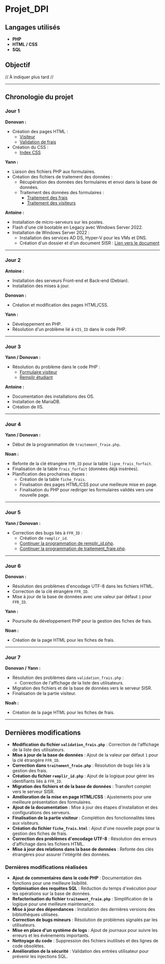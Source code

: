# Projet_DPI

## Langages utilisés

- **PHP**
- **HTML / CSS**
- **SQL**

## Objectif

// À indiquer plus tard //

---

## Chronologie du projet

### Jour 1

**Donovan :**

- Création des pages HTML :
  - [Visiteur](https://github.com/Skream20/Projet_DPI/blob/main/page_web/web/Visiteur.html)
  - [Validation de frais](https://github.com/Skream20/Projet_DPI/blob/main/page_web/web/validation_frais.html)
- Création du CSS :
  - [Index CSS](https://github.com/Skream20/Projet_DPI/blob/main/page_web/web/index.css)

**Yann :**

- Liaison des fichiers PHP aux formulaires.
- Création des fichiers de traitement des données :
  - Récupération des données des formulaires et envoi dans la base de données.
  - Traitement des données des formulaires :
    - [Traitement des frais](https://github.com/Skream20/Projet_DPI/blob/main/page_web/web/traitement_fraie.php)
    - [Traitement des visiteurs](https://github.com/Skream20/Projet_DPI/blob/main/page_web/web/formulaire_visiteur.php)

**Antoine :**

- Installation de micro-serveurs sur les postes.
- Flash d'une clé bootable en Legacy avec Windows Server 2022.
- Installation de Windows Server 2022 :
  - Installation des services AD DS, Hyper-V pour les VMs et DNS.
  - Création d'un dossier et d'un document SISR : [Lien vers le document](https://estran.sharepoint.com/:w:/r/sites/DigitalPulseInnovation/_layouts/15/doc2.aspx?action=edit&sourcedoc=%7B40aa7ea0-d7e7-40cf-9547-585a7328d33d%7D&wdOrigin=TEAMS-WEB.teamsSdk.openFilePreview&wdExp=TEAMS-CONTROL&web=1)

---

### Jour 2

**Antoine :**

- Installation des serveurs Front-end et Back-end (Debian).
- Installation des mises à jour.

**Donovan :**

- Création et modification des pages HTML/CSS.

**Yann :**

- Développement en PHP.
- Résolution d'un problème lié à `VIS_ID` dans le code PHP.

---

### Jour 3

**Yann / Donovan :**

- Résolution du problème dans le code PHP :
  - [Formulaire visiteur](https://github.com/Skream20/Projet_DPI/blob/main/page_web/web/formulaire_visiteur.php)
  - [Remplir étudiant](https://github.com/Skream20/Projet_DPI/blob/main/page_web/web/remplirEtudiant.php)

**Antoine :**

- Documentation des installations des OS.
- Installation de MariaDB.
- Création de IIS.

---

### Jour 4

**Yann / Donovan :**

- Début de la programmation de `traitement_fraie.php`.

**Noan :**

- Refonte de la clé étrangère `FFR_ID` pour la table `ligne_frais_forfait`.
- Finalisation de la table `frais_forfait` (données déjà insérées).
- Planification des prochaines étapes :
  - Création de la table `fiche_frais`.
  - Finalisation des pages HTML/CSS pour une meilleure mise en page.
  - Finalisation du PHP pour rediriger les formulaires validés vers une nouvelle page.

---

### Jour 5

**Yann / Donovan :**

- Correction des bugs liés à `FFR_ID` :
  - Création de `remplir_id`.
  - [Continuer la programmation de remplir_id.php](https://github.com/Skream20/Projet_DPI/blob/main/page_web/web/remplir_id.php).
  - [Continuer la programmation de traitement_fraie.php](https://github.com/Skream20/Projet_DPI/blob/main/page_web/web/traitement_fraie.php).

---

### Jour 6

**Donovan :**

- Résolution des problèmes d'encodage UTF-8 dans les fichiers HTML.
- Correction de la clé étrangère `FFR_ID`.
- Mise à jour de la base de données avec une valeur par défaut `1` pour `FFR_ID`.

**Yann :**

- Poursuite du développement PHP pour la gestion des fiches de frais.

**Noan :**

- Création de la page HTML pour les fiches de frais.

---

### Jour 7

**Donovan / Yann :**

- Résolution des problèmes dans `validation_frais.php` :
  - Correction de l'affichage de la liste des utilisateurs.
- Migration des fichiers et de la base de données vers le serveur SISR.
- Finalisation de la partie visiteur.

**Noah :**

- Création de la page HTML pour les fiches de frais.

---

## Dernières modifications

- **Modification du fichier `validation_frais.php`** : Correction de l'affichage de la liste des utilisateurs.
- **Mise à jour de la base de données** : Ajout de la valeur par défaut `1` pour la clé étrangère `FFR_ID`.
- **Correction dans `traitement_fraie.php`** : Résolution de bugs liés à la gestion des frais.
- **Création du fichier `remplir_id.php`** : Ajout de la logique pour gérer les identifiants liés à `FFR_ID`.
- **Migration des fichiers et de la base de données** : Transfert complet vers le serveur SISR.
- **Amélioration de la mise en page HTML/CSS** : Ajustements pour une meilleure présentation des formulaires.
- **Ajout de la documentation** : Mise à jour des étapes d'installation et des configurations des serveurs.
- **Finalisation de la partie visiteur** : Complétion des fonctionnalités liées aux visiteurs.
- **Création du fichier `fiche_frais.html`** : Ajout d'une nouvelle page pour la gestion des fiches de frais.
- **Correction des problèmes d'encodage UTF-8** : Résolution des erreurs d'affichage dans les fichiers HTML.
- **Mise à jour des relations dans la base de données** : Refonte des clés étrangères pour assurer l'intégrité des données.

### Dernières modifications réalisées

- **Ajout de commentaires dans le code PHP** : Documentation des fonctions pour une meilleure lisibilité.
- **Optimisation des requêtes SQL** : Réduction du temps d'exécution pour les opérations sur la base de données.
- **Refactorisation du fichier `traitement_fraie.php`** : Simplification de la logique pour une meilleure maintenance.
- **Mise à jour des dépendances** : Installation des dernières versions des bibliothèques utilisées.
- **Correction de bugs mineurs** : Résolution de problèmes signalés par les utilisateurs.
- **Mise en place d'un système de logs** : Ajout de journaux pour suivre les erreurs et les événements importants.
- **Nettoyage du code** : Suppression des fichiers inutilisés et des lignes de code obsolètes.
- **Amélioration de la sécurité** : Validation des entrées utilisateur pour prévenir les injections SQL.

